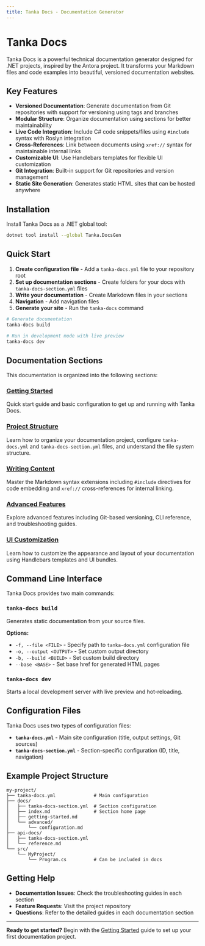 ```yaml
---
title: Tanka Docs - Documentation Generator
---
```


# Tanka Docs

Tanka Docs is a powerful technical documentation generator designed for .NET projects, inspired by the Antora project. It transforms your Markdown files and code examples into beautiful, versioned documentation websites.

## Key Features

- **Versioned Documentation**: Generate documentation from Git repositories with support for versioning using tags and branches
- **Modular Structure**: Organize documentation using sections for better maintainability
- **Live Code Integration**: Include C# code snippets/files using `#include` syntax with Roslyn integration
- **Cross-References**: Link between documents using `xref://` syntax for maintainable internal links
- **Customizable UI**: Use Handlebars templates for flexible UI customization
- **Git Integration**: Built-in support for Git repositories and version management
- **Static Site Generation**: Generates static HTML sites that can be hosted anywhere

## Installation

Install Tanka Docs as a .NET global tool:

```bash
dotnet tool install --global Tanka.DocsGen
```

## Quick Start

1. **Create configuration file** - Add a `tanka-docs.yml` file to your repository root
2. **Set up documentation sections** - Create folders for your docs with `tanka-docs-section.yml` files
3. **Write your documentation** - Create Markdown files in your sections
4. **Navigation** - Add navigation files
5. **Generate your site** - Run the `tanka-docs` command

```bash
# Generate documentation
tanka-docs build

# Run in development mode with live preview
tanka-docs dev
```

## Documentation Sections

This documentation is organized into the following sections:

### [Getting Started](xref://getting-started:index.md)
Quick start guide and basic configuration to get up and running with Tanka Docs.

### [Project Structure](xref://project-structure:index.md)
Learn how to organize your documentation project, configure `tanka-docs.yml` and `tanka-docs-section.yml` files, and understand the file system structure.

### [Writing Content](xref://writing-content:index.md)
Master the Markdown syntax extensions including `#include` directives for code embedding and `xref://` cross-references for internal linking.

### [Advanced Features](xref://advanced:index.md)
Explore advanced features including Git-based versioning, CLI reference, and troubleshooting guides.

### [UI Customization](xref://customization:index.md)
Learn how to customize the appearance and layout of your documentation using Handlebars templates and UI bundles.

## Command Line Interface

Tanka Docs provides two main commands:

### `tanka-docs build`
Generates static documentation from your source files.

**Options:**
- `-f, --file <FILE>` - Specify path to `tanka-docs.yml` configuration file
- `-o, --output <OUTPUT>` - Set custom output directory
- `-b, --build <BUILD>` - Set custom build directory  
- `--base <BASE>` - Set base href for generated HTML pages

### `tanka-docs dev`
Starts a local development server with live preview and hot-reloading.

## Configuration Files

Tanka Docs uses two types of configuration files:

- **`tanka-docs.yml`** - Main site configuration (title, output settings, Git sources)
- **`tanka-docs-section.yml`** - Section-specific configuration (ID, title, navigation)

## Example Project Structure

```
my-project/
├── tanka-docs.yml              # Main configuration
├── docs/
│   ├── tanka-docs-section.yml  # Section configuration
│   ├── index.md                # Section home page
│   ├── getting-started.md
│   └── advanced/
│       └── configuration.md
├── api-docs/
│   ├── tanka-docs-section.yml
│   └── reference.md
└── src/
    └── MyProject/
        └── Program.cs          # Can be included in docs
```

## Getting Help

- **Documentation Issues**: Check the troubleshooting guides in each section
- **Feature Requests**: Visit the project repository
- **Questions**: Refer to the detailed guides in each documentation section

---

**Ready to get started?** Begin with the [Getting Started](xref://getting-started:index.md) guide to set up your first documentation project.